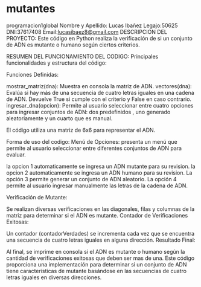 # mutantes
programacion1global
Nombre y Apellido: Lucas Ibañez
Legajo:50625
DNI:37617408
Email:lucasibaez8@gmail.com
DESCRIPCION DEL PROYECTO:
Este código en Python realiza la verificación de si un conjunto de ADN es mutante o humano según ciertos criterios.

RESUMEN DEL FUNCIONAMIENTO DEL CODIGO:
Principales funcionalidades y estructura del código:

Funciones Definidas:

mostrar_matriz(dna): Muestra en consola la matriz de ADN.
vectores(dna): Evalúa si hay más de una secuencia de cuatro letras iguales en una cadena de ADN. Devuelve True si cumple con el criterio y False en caso contrario.
ingresar_dna(opcion): Permite al usuario seleccionar entre cuatro opciones para ingresar conjuntos de ADN: dos predefinidos , uno generado aleatoriamente y un cuarto que es manual.

El código utiliza una matriz de 6x6 para representar el ADN.

Forma de uso del codigo:
Menú de Opciones: presenta un menú que permite al usuario seleccionar entre diferentes conjuntos de ADN para evaluar.
 
la opcion 1 automaticamente se ingresa un ADN mutante para su revision.
la opcion 2 automaticamente se ingresa un ADN humano para su revision.
La opción 3 permite generar un conjunto de ADN aleatorio.
La opción 4 permite al usuario ingresar manualmente las letras de la cadena de ADN.

Verificación de Mutante:

Se realizan diversas verificaciones en las diagonales, filas y columnas de la matriz para determinar si el ADN es mutante.
Contador de Verificaciones Exitosas:

Un contador (contadorVerdades) se incrementa cada vez que se encuentra una secuencia de cuatro letras iguales en alguna dirección.
Resultado Final:

Al final, se imprime en consola si el ADN es mutante o humano según la cantidad de verificaciones exitosas que deben ser mas de una.
Este código proporciona una implementación para determinar si un conjunto de ADN tiene características de mutante basándose en las secuencias de cuatro letras 
iguales en diversas direcciones.
 
